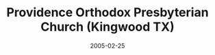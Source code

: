 ---
date: &id001 2005-02-25
end_date: null
location:
  address: 3838 Woodland Hills Drive
  city: Kingwood
  state: TX
minister:
- end: 2005-02-25
  name: Adam York
  start: 2002-01-01
  type: Organizing Pastor
- end: null
  name: Adam York
  start: 2005-02-25
  type: Pastor
ministers:
- Adam York
- Adam York
name: Providence Orthodox Presbyterian Church
names:
- end: 2005-02-25
  name: Orthodox Presbyterian Chapel
  start: 2000-03-16
- end: null
  name: Providence Orthodox Presbyterian Church
  start: 2005-02-25
origination_date: *id001
raw_data: "TX\tKingwood\n\nOrthodox Presbyterian Chapel (March 16, 2000-February 25,\
  \ 2005)\nProvidence Orthodox Presbyterian Church  (February 25, 2005- )\n3838 Woodland\
  \ Hills Drive\nOrg. Pastor: Adam York, 2002-5\nPastor: Adam York, 2005-\n"
received_from: null
states:
- TX
status:
  active: true
  end_date: null
  reason: null
  received_from: null
  withdrawal_to: null
title: Providence Orthodox Presbyterian Church (Kingwood TX)
year_established:
- 2005

---